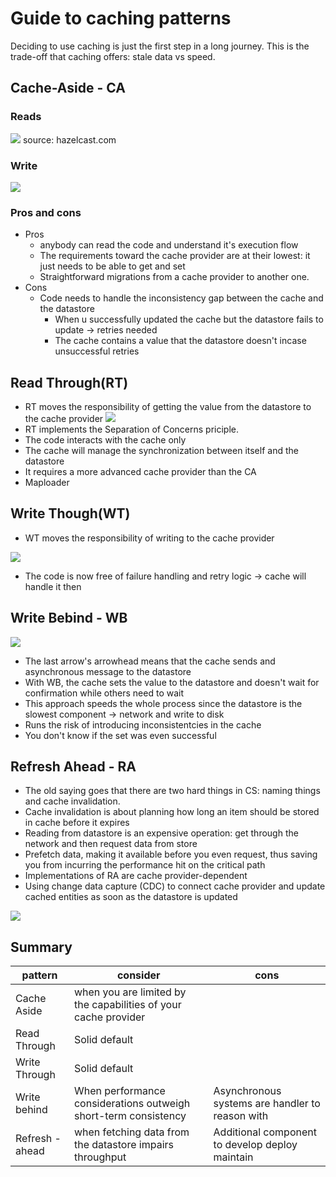 # Guide to caching patterns

Deciding to use caching is just the first step in a long journey. This is the trade-off that caching offers: stale data
vs speed.

## Cache-Aside - CA

### Reads
![](https://hazelcast.com/wp-content/uploads/2021/12/cache-aside-read-1.svg)
source: hazelcast.com

### Write
![](https://hazelcast.com/wp-content/uploads/2021/12/cache-aside-write-1.svg)

### Pros and cons
- Pros
  - anybody can read the code and understand it's execution flow
  - The requirements toward the cache provider are at their lowest: it just needs to be able to get and set
  - Straightforward migrations from a cache provider to another one.
- Cons
  - Code needs to handle the inconsistency gap between the cache and the datastore
    - When u successfully updated the cache but the datastore fails to update -> retries needed
    - The cache contains a value that the datastore doesn't incase unsuccessful retries

## Read Through(RT)
- RT moves the responsibility of getting the value from the datastore to the cache provider
![](https://hazelcast.com/wp-content/uploads/2021/12/read-through.svg)
- RT implements the Separation of Concerns priciple.
- The code interacts with the cache only
- The cache will manage the synchronization between itself and the datastore
- It requires a more advanced cache provider than the CA
- Maploader

## Write Though(WT)
- WT moves the responsibility of writing to the cache provider

![](https://hazelcast.com/wp-content/uploads/2021/12/write-through.svg)

- The code is now free of failure handling and retry logic -> cache will handle it then

## Write Bebind - WB

![](https://hazelcast.com/wp-content/uploads/2021/12/write-behind.svg)

- The last arrow's arrowhead means that the cache sends and asynchronous message to the datastore
- With WB, the cache sets the value to the datastore and doesn't wait for confirmation while others need to wait
- This approach speeds the whole process since the datastore is the slowest component -> network and write to disk
- Runs the risk of introducing inconsistentcies in the cache
- You don't know if the set was even successful

## Refresh Ahead - RA
- The old saying goes that there are two hard things in CS: naming things and cache invalidation.
- Cache invalidation is about planning how long an item should be stored in cache before it expires
- Reading from datastore is an expensive operation: get through the network and then request data from store
- Prefetch data, making it available before you even request, thus saving you from incurring the performance hit on the
  critical path
- Implementations of RA are cache provider-dependent
- Using change data capture (CDC) to connect cache provider and update cached entities as soon as the datastore is
  updated

![](https://hazelcast.com/wp-content/uploads/2021/12/refresh-ahead.svg)

## Summary

| pattern | consider | cons|
|-------|------|------|
| Cache Aside | when you are limited by the capabilities of your cache provider |
| Read Through | Solid default | |
| Write Through | Solid default | |
| Write behind  | When performance considerations outweigh short-term consistency | Asynchronous systems are handler to reason with
| Refresh - ahead | when fetching data from the datastore impairs throughput| Additional component to develop deploy maintain|

